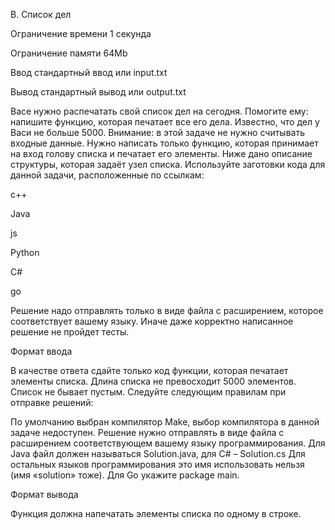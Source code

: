 B. Список дел

Ограничение времени	1 секунда

Ограничение памяти	64Mb

Ввод	стандартный ввод или input.txt

Вывод	стандартный вывод или output.txt

Васе нужно распечатать свой список дел на сегодня. Помогите ему: напишите функцию, которая печатает все его дела. Известно, что дел у Васи не больше 5000.
Внимание: в этой задаче не нужно считывать входные данные. Нужно написать только функцию, которая принимает на вход голову списка и печатает его элементы. Ниже дано описание структуры, которая задаёт узел списка.
Используйте заготовки кода для данной задачи, расположенные по ссылкам:

c++

Java

js

Python

C#

go

Решение надо отправлять только в виде файла с расширением, которое соответствует вашему языку. Иначе даже корректно написанное решение не пройдет тесты.

Формат ввода

В качестве ответа сдайте только код функции, которая печатает элементы списка. Длина списка не превосходит 5000
 элементов. Список не бывает пустым.
Следуйте следующим правилам при отправке решений:

По умолчанию выбран компилятор Make, выбор компилятора в данной задаче недоступен.
Решение нужно отправлять в виде файла с расширением соответствующем вашему языку программирования.
Для Java файл должен называться Solution.java, для C# – Solution.cs
Для остальных языков программирования это имя использовать нельзя (имя «solution» тоже).
Для Go укажите package main.

Формат вывода

Функция должна напечатать элементы списка по одному в строке.
